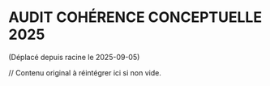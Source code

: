 # AUDIT COHÉRENCE CONCEPTUELLE 2025

(Déplacé depuis racine le 2025-09-05)

// Contenu original à réintégrer ici si non vide.
